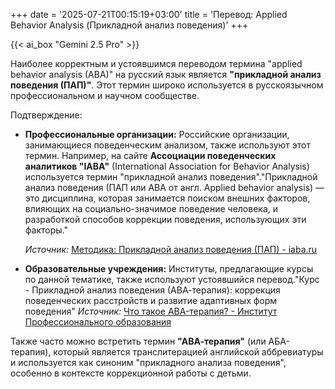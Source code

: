 +++
date = '2025-07-21T00:15:19+03:00'
title = 'Перевод: Applied Behavior Analysis (Прикладной анализ поведения)'
+++

{{< ai_box "Gemini 2.5 Pro" >}}

Наиболее корректным и устоявшимся переводом термина "applied behavior analysis (ABA)" на русский язык является **"прикладной анализ поведения (ПАП)"**. Этот термин широко используется в русскоязычном профессиональном и научном сообществе.

Подтверждение:

* **Профессиональные организации:** Российские организации, занимающиеся поведенческим анализом, также используют этот термин. Например, на сайте **Ассоциации поведенческих аналитиков "IABA"** (International Association for Behavior Analysis) используется термин "прикладной анализ поведения"."Прикладной анализ поведения (ПАП или АВА от англ. Applied behavior analysis) — это дисциплина, которая занимается поиском внешних факторов, влияющих на социально-значимое поведение человека, и разработкой способов коррекции поведения, использующих эти факторы."

  *Источник:* [Методика: Прикладной анализ поведения (ПАП) \- iaba.ru](https://iaba.ru/prikladnoj-analiz-povedenija-pap/)
* **Образовательные учреждения:** Институты, предлагающие курсы по данной тематике, также используют устоявшийся перевод."Курс \- Прикладной анализ поведения (АВА-терапия): коррекция поведенческих расстройств и развитие адаптивных форм поведения"
  *Источник:* [Что такое ABA-терапия? \- Институт Профессионального образования](https://ipo.msk.ru/novosti/chto-takoe-aba-terapija/)

Также часто можно встретить термин **"АВА-терапия"** (или АБА-терапия), который является транслитерацией английской аббревиатуры и используется как синоним "прикладного анализа поведения", особенно в контексте коррекционной работы с детьми.

